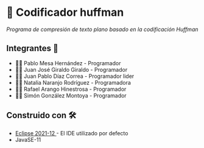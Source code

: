 # 💾 Codificador huffman
_Programa de compresión de texto plano basado en la codificación Huffman_

##  Integrantes 👷
* 👨‍💻 Pablo Mesa Hernández - Programador
* 👨‍💻 Juan José Giraldo Giraldo - Programador
* 👨‍💻 Juan Pablo Díaz Correa - Programador lider
* 👨‍💻 Natalia Naranjo Rodríguez - Programadora
* 👨‍💻 Rafael Arango Hinestrosa - Programador
* 👨‍💻 Simón González Montoya - Programador


## Construido con 🛠️
* [Eclipse 2021-12 ](https://www.eclipse.org/downloads/packages/release/2021-12) - El IDE utilizado por defecto
* JavaSE-11
